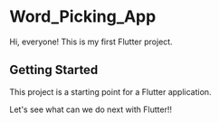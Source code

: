 # Word_Picking_App

Hi, everyone! This is my first Flutter project.

## Getting Started

This project is a starting point for a Flutter application.

Let's see what can we do next with Flutter!!
